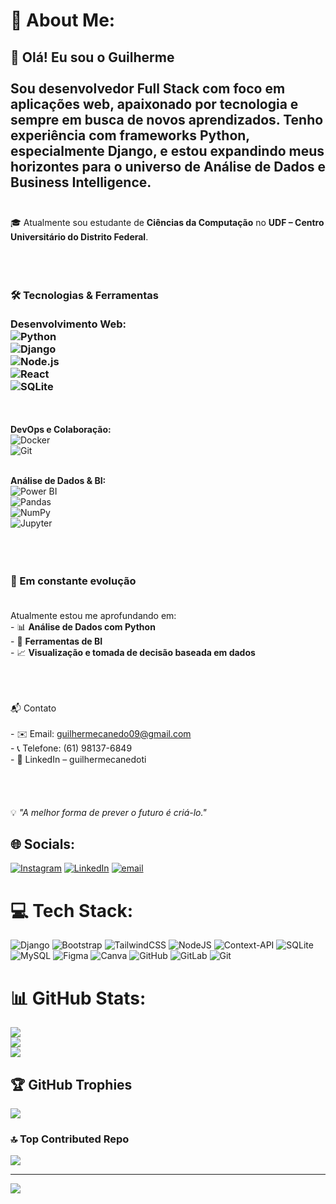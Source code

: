 


# 💫 About Me:
## 👋 Olá! Eu sou o Guilherme<br><br>Sou desenvolvedor **Full Stack** com foco em aplicações web, apaixonado por tecnologia e sempre em busca de novos aprendizados. Tenho experiência com frameworks Python, especialmente **Django**, e estou expandindo meus horizontes para o universo de **Análise de Dados** e **Business Intelligence**.<br><br> 
🎓 Atualmente sou estudante de **Ciências da Computação** no **UDF  – Centro Universitário do Distrito Federal**.<br><br> <br><br> 

### 🛠️ Tecnologias & Ferramentas<br><br>**Desenvolvimento Web:**  <br>![Python](https://img.shields.io/badge/-Python-3776AB?style=flat&logo=python&logoColor=white)<br>![Django](https://img.shields.io/badge/-Django-092E20?style=flat&logo=django&logoColor=white)<br>![Node.js](https://img.shields.io/badge/-Node.js-339933?style=flat&logo=node.js&logoColor=white)<br>![React](https://img.shields.io/badge/-React-61DAFB?style=flat&logo=react&logoColor=white)<br>![SQLite](https://img.shields.io/badge/-SQLite-003B57?style=flat&logo=sqlite&logoColor=white)  <p> 
<br><br>**DevOps e Colaboração:**  <br>![Docker](https://img.shields.io/badge/-Docker-2496ED?style=flat&logo=docker&logoColor=white)<br>![Git](https://img.shields.io/badge/-Git-F05032?style=flat&logo=git&logoColor=white)<br><br>  <p> 
**Análise de Dados & BI:**  <br>![Power BI](https://img.shields.io/badge/-Power%20BI-F2C811?style=flat&logo=power-bi&logoColor=black)<br>![Pandas](https://img.shields.io/badge/-Pandas-150458?style=flat&logo=pandas&logoColor=white)<br>![NumPy](https://img.shields.io/badge/-NumPy-013243?style=flat&logo=numpy&logoColor=white)<br>![Jupyter](https://img.shields.io/badge/-Jupyter-F37626?style=flat&logo=jupyter&logoColor=white)<br><br><br><br> <p> 
### 🚀 Em constante evolução<br><br> <p> 
Atualmente estou me aprofundando em:<br>- 📊 **Análise de Dados com Python**<br>- 🧠 **Ferramentas de BI**<br>- 📈 **Visualização e tomada de decisão baseada em dados**<br><br><br><br> <p> 
📬 Contato<br><br>- ✉️ Email: guilhermecanedo09@gmail.com  <br>- 📞 Telefone: (61) 98137-6849  <br>- 💼 LinkedIn – guilhermecanedoti  <br> <br><br><br><br>💡 *"A melhor forma de prever o futuro é criá-lo."*<br>


## 🌐 Socials:
[![Instagram](https://img.shields.io/badge/Instagram-%23E4405F.svg?logo=Instagram&logoColor=white)](https://instagram.com/guilhermeca__) [![LinkedIn](https://img.shields.io/badge/LinkedIn-%230077B5.svg?logo=linkedin&logoColor=white)](https://linkedin.com/in/guilhermecanedoti) [![email](https://img.shields.io/badge/Email-D14836?logo=gmail&logoColor=white)](mailto:guilhermecanedo09@gmail.com) 

# 💻 Tech Stack:
![Django](https://img.shields.io/badge/django-%23092E20.svg?style=for-the-badge&logo=django&logoColor=white) ![Bootstrap](https://img.shields.io/badge/bootstrap-%238511FA.svg?style=for-the-badge&logo=bootstrap&logoColor=white) ![TailwindCSS](https://img.shields.io/badge/tailwindcss-%2338B2AC.svg?style=for-the-badge&logo=tailwind-css&logoColor=white) ![NodeJS](https://img.shields.io/badge/node.js-6DA55F?style=for-the-badge&logo=node.js&logoColor=white) ![Context-API](https://img.shields.io/badge/Context--Api-000000?style=for-the-badge&logo=react) ![SQLite](https://img.shields.io/badge/sqlite-%2307405e.svg?style=for-the-badge&logo=sqlite&logoColor=white) ![MySQL](https://img.shields.io/badge/mysql-4479A1.svg?style=for-the-badge&logo=mysql&logoColor=white) ![Figma](https://img.shields.io/badge/figma-%23F24E1E.svg?style=for-the-badge&logo=figma&logoColor=white) ![Canva](https://img.shields.io/badge/Canva-%2300C4CC.svg?style=for-the-badge&logo=Canva&logoColor=white) ![GitHub](https://img.shields.io/badge/github-%23121011.svg?style=for-the-badge&logo=github&logoColor=white) ![GitLab](https://img.shields.io/badge/gitlab-%23181717.svg?style=for-the-badge&logo=gitlab&logoColor=white) ![Git](https://img.shields.io/badge/git-%23F05033.svg?style=for-the-badge&logo=git&logoColor=white)
# 📊 GitHub Stats:
![](https://github-readme-stats.vercel.app/api?username=guicanedoti&theme=dark&hide_border=false&include_all_commits=false&count_private=false)<br/>
![](https://nirzak-streak-stats.vercel.app/?user=guicanedoti&theme=dark&hide_border=false)<br/>
![](https://github-readme-stats.vercel.app/api/top-langs/?username=guicanedoti&theme=dark&hide_border=false&include_all_commits=false&count_private=false&layout=compact)

## 🏆 GitHub Trophies
![](https://github-profile-trophy.vercel.app/?username=guicanedoti&theme=tokyonight&no-frame=false&no-bg=false&margin-w=4)

### 🔝 Top Contributed Repo
![](https://github-contributor-stats.vercel.app/api?username=guicanedoti&limit=5&theme=dark&combine_all_yearly_contributions=true)

---
[![](https://visitcount.itsvg.in/api?id=guicanedoti&icon=0&color=0)](https://visitcount.itsvg.in)

<!-- Proudly created with GPRM ( https://gprm.itsvg.in ) -->


